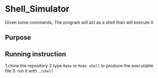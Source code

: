 # Shell_Simulator
Given some commands, The program will act as a shell than will execute it

## Purpose


## Running instruction
1.clone the repository
2.type `Make` or `Make shell` to produce the executable file
3. run it with `./shell`

